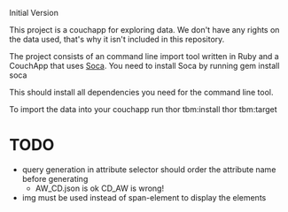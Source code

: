 Initial Version


This project is a couchapp for exploring data. We don't have any rights on the data used, that's why it isn't included in this repository.

The project consists of an command line import tool written in Ruby and a CouchApp that uses [Soca](https://github.com/quirkey/soca). You need to install Soca by running
    gem install soca

This should install all dependencies you need for the command line tool.


To import the data into your couchapp run
    thor tbm:install <file> <couchdb>
    thor tbm:target <couchdb>


# TODO

- query generation in attribute selector should order the attribute name before generating
  - AW_CD.json is ok CD_AW is wrong!
- img must be used instead of span-element to display the elements
